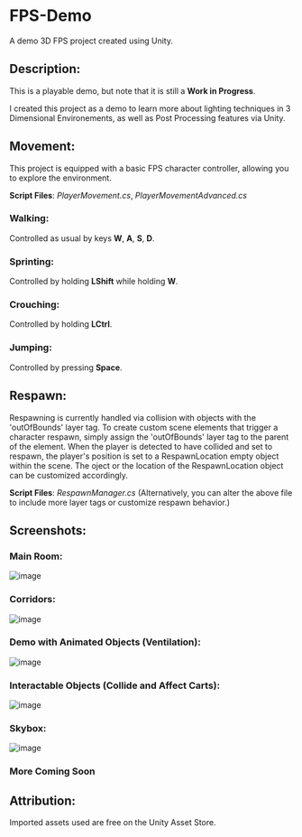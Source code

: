 # FPS-Demo
A demo 3D FPS project created using Unity. 

## Description:
This is a playable demo, but note that it is still a __Work in Progress__.

I created this project as a demo to learn more about lighting techniques in 3 Dimensional Environements, as well as Post Processing features via Unity.

## Movement:
This project is equipped with a basic FPS character controller, allowing you to explore the environment.

__Script Files__: _PlayerMovement.cs_, _PlayerMovementAdvanced.cs_

### Walking:
Controlled as usual by keys __W__, __A__, __S__, __D__.
### Sprinting:
Controlled by holding __LShift__ while holding __W__.
### Crouching:
Controlled by holding __LCtrl__.
### Jumping:
Controlled by pressing __Space__.

## Respawn:
Respawning is currently handled via collision with objects with the 'outOfBounds' layer tag. To create custom scene elements that trigger a character respawn, simply assign the 'outOfBounds' layer tag to the parent of the element.
When the player is detected to have collided and set to respawn, the player's position is set to a RespawnLocation empty object within the scene. The oject or the location of the RespawnLocation object can be customized accordingly.

__Script Files__: _RespawnManager.cs_
(Alternatively, you can alter the above file to include more layer tags or customize respawn behavior.)

## Screenshots:
### Main Room:
![image](https://github.com/VictorAuYeung/FPS-Demo/assets/69711600/5457b419-3ccb-4924-9986-9cac247f5a7f)

### Corridors:
![image](https://github.com/VictorAuYeung/FPS-Demo/assets/69711600/e518734b-6c08-4dd5-a4d0-f2611c01628c)

### Demo with Animated Objects (Ventilation):
![image](https://github.com/VictorAuYeung/FPS-Demo/assets/69711600/e97258fb-59b2-4793-94e8-05411c24bf9c)

### Interactable Objects (Collide and Affect Carts):
![image](https://github.com/VictorAuYeung/FPS-Demo/assets/69711600/3f5e53bd-3407-457f-b583-5ef2635015e2)

### Skybox:
![image](https://github.com/VictorAuYeung/FPS-Demo/assets/69711600/d8de9d1f-d7e5-445d-a519-722f4e645a7b)

### More Coming Soon

## Attribution:
Imported assets used are free on the Unity Asset Store.
